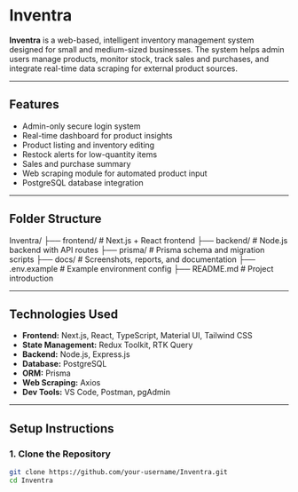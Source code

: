 # Inventra

**Inventra** is a web-based, intelligent inventory management system designed for small and medium-sized businesses. The system helps admin users manage products, monitor stock, track sales and purchases, and integrate real-time data scraping for external product sources.

---

## Features

- Admin-only secure login system
- Real-time dashboard for product insights
- Product listing and inventory editing
- Restock alerts for low-quantity items
- Sales and purchase summary
- Web scraping module for automated product input
- PostgreSQL database integration

---

## Folder Structure

Inventra/
├── frontend/ # Next.js + React frontend
├── backend/ # Node.js backend with API routes
├── prisma/ # Prisma schema and migration scripts
├── docs/ # Screenshots, reports, and documentation
├── .env.example # Example environment config
├── README.md # Project introduction


---

## Technologies Used

- **Frontend:** Next.js, React, TypeScript, Material UI, Tailwind CSS
- **State Management:** Redux Toolkit, RTK Query
- **Backend:** Node.js, Express.js
- **Database:** PostgreSQL
- **ORM:** Prisma
- **Web Scraping:** Axios
- **Dev Tools:** VS Code, Postman, pgAdmin

---

## Setup Instructions

### 1. Clone the Repository
```bash
git clone https://github.com/your-username/Inventra.git
cd Inventra
